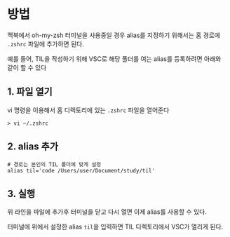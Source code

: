 # 방법
맥북에서 oh-my-zsh 터미널을 사용중일 경우 alias를 지정하기 위해서는 홈 경로에 `.zshrc` 파일에 추가하면 된다.

예를 들어, TIL을 작성하기 위해 VSC로 해당 폴더를 여는 alias를 등록하려면 아래와 같이 할 수 있다

## 1. 파일 열기
vi 명령을 이용해서 홈 디렉토리에 있는 `.zshrc` 파일을 열어준다
```
> vi ~/.zshrc
```

## 2. alias 추가
```
# 경로는 본인의 TIL 폴더에 맞게 설정
alias til='code /Users/user/Document/study/til'
```

## 3. 실행
위 라인을 파일에 추가후 터미널을 닫고 다시 열면 이제 alias를 사용할 수 있다.

터미널에 위에서 설정한 alias `til`을 입력하면 TIL 디렉토리에서 VSC가 열리게 된다. 